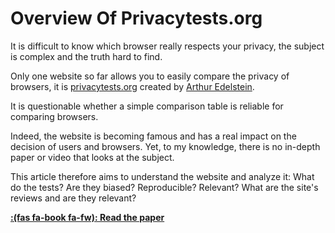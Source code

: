 # Overview Of Privacytests.org


<!--more-->

It is difficult to know which browser really respects your privacy, the subject is complex and the truth hard to find.

Only one website so far allows you to easily compare the privacy of browsers, it is [privacytests.org](https://privacytests.org) created by [Arthur Edelstein](https://www.linkedin.com/in/arthuredelstein/).

It is questionable whether a simple comparison table is reliable for comparing browsers.

Indeed, the website is becoming famous and has a real impact on the decision of users and browsers. Yet, to my knowledge, there is no in-depth paper or video that looks at the subject.

This article therefore aims to understand the website and analyze it: What do the tests? Are they biased? Reproducible? Relevant? What are the site's reviews and are they relevant?

[**:(fas fa-book fa-fw): Read the paper**](overviewOfPrivacyTests.pdf)

